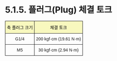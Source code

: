 ﻿# 5.1.5. 플러그(Plug) 체결 토크

<style type="text/css">
.tg  {border-collapse:collapse;border-spacing:0;}
.tg td{border-color:black;border-style:solid;border-width:1px;font-family:Arial, sans-serif;font-size:14px;
  overflow:hidden;padding:10px 5px;word-break:normal;}
.tg th{border-color:black;border-style:solid;border-width:1px;font-family:Arial, sans-serif;font-size:14px;
  font-weight:normal;overflow:hidden;padding:10px 5px;word-break:normal;}
.tg .tg-baqh{text-align:center;vertical-align:top}
.tg .tg-62g5{background-color:#f8f8be;color:#000000;text-align:center;vertical-align:top}
</style>
<table class="tg">
<thead>
  <tr>
    <th class="tg-62g5">축 플러그 크기</th>
    <th class="tg-62g5">체결 토크</th>
  </tr>
</thead>
<tbody>
  <tr>
    <td class="tg-baqh">G1/4</td>
    <td class="tg-baqh">200 kgf·cm (19.61 N·m)</td>
  </tr>
  <tr>
    <td class="tg-baqh">M5</td>
    <td class="tg-baqh">30 kgf·cm (2.94 N·m)</td>
  </tr>
</tbody>
</table>